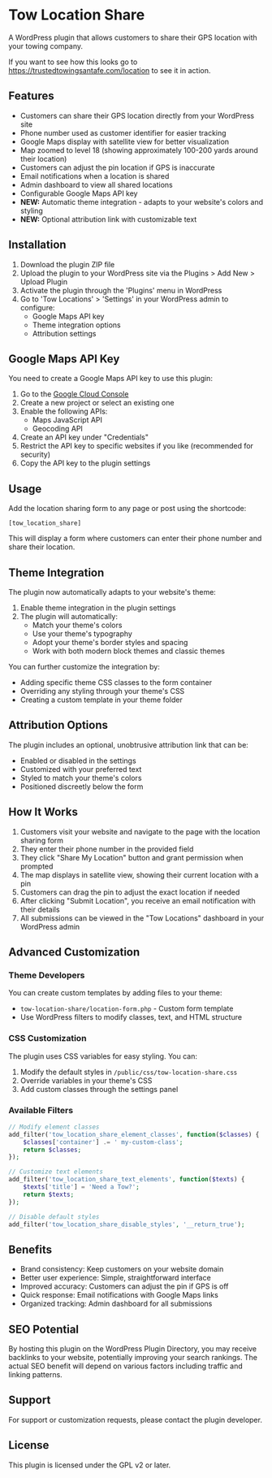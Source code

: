 # Tow Location Share

A WordPress plugin that allows customers to share their GPS location with your towing company.

If you want to see how this looks go to https://trustedtowingsantafe.com/location to see it in action.

## Features

- Customers can share their GPS location directly from your WordPress site
- Phone number used as customer identifier for easier tracking
- Google Maps display with satellite view for better visualization
- Map zoomed to level 18 (showing approximately 100-200 yards around their location)
- Customers can adjust the pin location if GPS is inaccurate
- Email notifications when a location is shared
- Admin dashboard to view all shared locations
- Configurable Google Maps API key
- **NEW:** Automatic theme integration - adapts to your website's colors and styling
- **NEW:** Optional attribution link with customizable text

## Installation

1. Download the plugin ZIP file
2. Upload the plugin to your WordPress site via the Plugins > Add New > Upload Plugin
3. Activate the plugin through the 'Plugins' menu in WordPress
4. Go to 'Tow Locations' > 'Settings' in your WordPress admin to configure:
   - Google Maps API key
   - Theme integration options
   - Attribution settings

## Google Maps API Key

You need to create a Google Maps API key to use this plugin:

1. Go to the [Google Cloud Console](https://console.cloud.google.com/google/maps-apis/overview)
2. Create a new project or select an existing one
3. Enable the following APIs:
   - Maps JavaScript API
   - Geocoding API
4. Create an API key under "Credentials"
5. Restrict the API key to specific websites if you like (recommended for security)
6. Copy the API key to the plugin settings

## Usage

Add the location sharing form to any page or post using the shortcode:

```
[tow_location_share]
```

This will display a form where customers can enter their phone number and share their location.

## Theme Integration

The plugin now automatically adapts to your website's theme:

1. Enable theme integration in the plugin settings
2. The plugin will automatically:
   - Match your theme's colors
   - Use your theme's typography
   - Adopt your theme's border styles and spacing
   - Work with both modern block themes and classic themes

You can further customize the integration by:
- Adding specific theme CSS classes to the form container
- Overriding any styling through your theme's CSS
- Creating a custom template in your theme folder

## Attribution Options

The plugin includes an optional, unobtrusive attribution link that can be:
- Enabled or disabled in the settings
- Customized with your preferred text
- Styled to match your theme's colors
- Positioned discreetly below the form

## How It Works

1. Customers visit your website and navigate to the page with the location sharing form
2. They enter their phone number in the provided field
3. They click "Share My Location" button and grant permission when prompted
4. The map displays in satellite view, showing their current location with a pin
5. Customers can drag the pin to adjust the exact location if needed
6. After clicking "Submit Location", you receive an email notification with their details
7. All submissions can be viewed in the "Tow Locations" dashboard in your WordPress admin

## Advanced Customization

### Theme Developers

You can create custom templates by adding files to your theme:
- `tow-location-share/location-form.php` - Custom form template
- Use WordPress filters to modify classes, text, and HTML structure

### CSS Customization

The plugin uses CSS variables for easy styling. You can:
1. Modify the default styles in `/public/css/tow-location-share.css`
2. Override variables in your theme's CSS
3. Add custom classes through the settings panel

### Available Filters

```php
// Modify element classes
add_filter('tow_location_share_element_classes', function($classes) {
    $classes['container'] .= ' my-custom-class';
    return $classes;
});

// Customize text elements
add_filter('tow_location_share_text_elements', function($texts) {
    $texts['title'] = 'Need a Tow?';
    return $texts;
});

// Disable default styles
add_filter('tow_location_share_disable_styles', '__return_true');
```

## Benefits

- Brand consistency: Keep customers on your website domain
- Better user experience: Simple, straightforward interface
- Improved accuracy: Customers can adjust the pin if GPS is off
- Quick response: Email notifications with Google Maps links
- Organized tracking: Admin dashboard for all submissions

## SEO Potential

By hosting this plugin on the WordPress Plugin Directory, you may receive backlinks to your website, potentially improving your search rankings. The actual SEO benefit will depend on various factors including traffic and linking patterns.

## Support

For support or customization requests, please contact the plugin developer.

## License

This plugin is licensed under the GPL v2 or later. 
